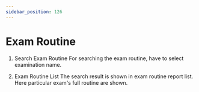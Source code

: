 ```yaml
---
sidebar_position: 126
---
```

 
# Exam Routine
1. Search Exam Routine
For searching the exam routine, have to select examination name.

2. Exam Routine List
The search result is shown in exam routine report list. Here particular exam's full routine are shown.